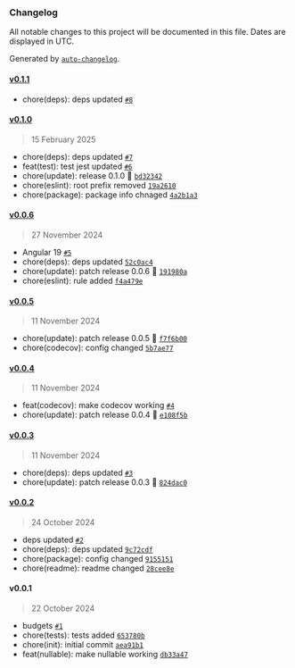 ### Changelog

All notable changes to this project will be documented in this file. Dates are displayed in UTC.

Generated by [`auto-changelog`](https://github.com/CookPete/auto-changelog).

#### [v0.1.1](https://github.com/Celtian/ngx-nullable/compare/v0.1.0...v0.1.1)

- chore(deps): deps updated [`#8`](https://github.com/Celtian/ngx-nullable/pull/8)

#### [v0.1.0](https://github.com/Celtian/ngx-nullable/compare/v0.0.6...v0.1.0)

> 15 February 2025

- chore(deps): deps updated [`#7`](https://github.com/Celtian/ngx-nullable/pull/7)
- feat(test): test jest updated [`#6`](https://github.com/Celtian/ngx-nullable/pull/6)
- chore(update): release 0.1.0 🚀 [`bd32342`](https://github.com/Celtian/ngx-nullable/commit/bd323420f134300898e656e641b72c9f4e1058ca)
- chore(eslint): root prefix removed [`19a2610`](https://github.com/Celtian/ngx-nullable/commit/19a261033c4b092367998ba9c395421a2c8fca9e)
- chore(package): package info chnaged [`4a2b1a3`](https://github.com/Celtian/ngx-nullable/commit/4a2b1a37740e2eba9f63e889147b72adeccabe2a)

#### [v0.0.6](https://github.com/Celtian/ngx-nullable/compare/v0.0.5...v0.0.6)

> 27 November 2024

- Angular 19 [`#5`](https://github.com/Celtian/ngx-nullable/pull/5)
- chore(deps): deps updated [`52c0ac4`](https://github.com/Celtian/ngx-nullable/commit/52c0ac404f21980d0686e888a2fb9c6daa12f223)
- chore(update): patch release 0.0.6 🐛 [`191980a`](https://github.com/Celtian/ngx-nullable/commit/191980abefc8ebcb809fcb7bc24dadcd022830dc)
- chore(eslint): rule added [`f4a479e`](https://github.com/Celtian/ngx-nullable/commit/f4a479e904a45b93e1439d61a3e653d906de72ca)

#### [v0.0.5](https://github.com/Celtian/ngx-nullable/compare/v0.0.4...v0.0.5)

> 11 November 2024

- chore(update): patch release 0.0.5 🐛 [`f7f6b00`](https://github.com/Celtian/ngx-nullable/commit/f7f6b00a8bdb5612ce52791196895b908f36c637)
- chore(codecov): config changed [`5b7ae77`](https://github.com/Celtian/ngx-nullable/commit/5b7ae77ed15d7ee2f051f637a787479cbe7cfa69)

#### [v0.0.4](https://github.com/Celtian/ngx-nullable/compare/v0.0.3...v0.0.4)

> 11 November 2024

- feat(codecov): make codecov working [`#4`](https://github.com/Celtian/ngx-nullable/pull/4)
- chore(update): patch release 0.0.4 🐛 [`e108f5b`](https://github.com/Celtian/ngx-nullable/commit/e108f5b711ac2b80c1802b3a89e4300d1e110c2e)

#### [v0.0.3](https://github.com/Celtian/ngx-nullable/compare/v0.0.2...v0.0.3)

> 11 November 2024

- chore(deps): deps updated [`#3`](https://github.com/Celtian/ngx-nullable/pull/3)
- chore(update): patch release 0.0.3 🐛 [`824dac0`](https://github.com/Celtian/ngx-nullable/commit/824dac0912834d7ba9656a45e9125641b899a977)

#### [v0.0.2](https://github.com/Celtian/ngx-nullable/compare/v0.0.1...v0.0.2)

> 24 October 2024

- deps updated [`#2`](https://github.com/Celtian/ngx-nullable/pull/2)
- chore(deps): deps updated [`9c72cdf`](https://github.com/Celtian/ngx-nullable/commit/9c72cdf43c51bb4a58f549664220545d0dfde77e)
- chore(package): config changed [`9155151`](https://github.com/Celtian/ngx-nullable/commit/9155151781a2b8e50c6f4c25579e6b437b11aecb)
- chore(readme): readme changed [`28cee8e`](https://github.com/Celtian/ngx-nullable/commit/28cee8ea11d37445d42107657fffc27dc1872772)

#### v0.0.1

> 22 October 2024

- budgets [`#1`](https://github.com/Celtian/ngx-nullable/pull/1)
- chore(tests): tests added [`653780b`](https://github.com/Celtian/ngx-nullable/commit/653780b3e537f1796b2118f6246b1cc859d077c2)
- chore(init): initial commit [`aea91b1`](https://github.com/Celtian/ngx-nullable/commit/aea91b19e4a4824518c753c02a1d862dafa27f25)
- feat(nullable): make nullable working [`db33a47`](https://github.com/Celtian/ngx-nullable/commit/db33a477c48caaab9fb3ebeaa66b9dc68e0399c4)
